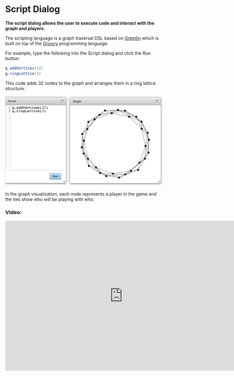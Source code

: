 # Script Dialog
**The script dialog allows the user to execute code and interact with the graph and players.**

The scripting language is a graph traversal DSL based on [Gremlin](http://gremlindocs.com) which is built on top of the [Groovy](http://www.groovy-lang.org/) programming language.

For example, type the following into the Script dialog and click the Run button:

```groovy
g.addVertices(32)
g.ringLattice(3)
```

This code adds 32 nodes to the graph and arranges them in a ring lattice structure.

![The Script Dialog](../images/the-script-dialog.png)

In the graph visualization, each node represents a player in the game and the ties show who will be playing with who.

### Video:

<iframe width="750" height="480" src="https://www.youtube.com/embed/ihMFqfL8HW0" title="YouTube video player" frameborder="0" allow="accelerometer; autoplay; clipboard-write; encrypted-media; gyroscope; picture-in-picture" allowfullscreen></iframe>
